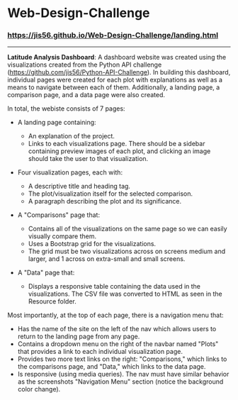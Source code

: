 # Web-Design-Challenge
### https://jis56.github.io/Web-Design-Challenge/landing.html
----

**Latitude Analysis Dashboard**: A dashboard website was created using the visualizations created from the Python API challenge (https://github.com/jis56/Python-API-Challenge). In building this dashboard, individual pages were created for each plot with explanations as well as a means to navigate between each of them. Additionally, a landing page, a comparison page, and a data page were also created.

In total, the webiste consists of 7 pages:

* A landing page containing:

  * An explanation of the project.
  * Links to each visualizations page. There should be a sidebar containing preview images of each plot, and clicking an image should take the user to that visualization.

* Four visualization pages, each with:

  * A descriptive title and heading tag.
  * The plot/visualization itself for the selected comparison.
  * A paragraph describing the plot and its significance.

* A "Comparisons" page that:

  * Contains all of the visualizations on the same page so we can easily visually compare them.
  * Uses a Bootstrap grid for the visualizations.
  * The grid must be two visualizations across on screens medium and larger, and 1 across on extra-small and small screens.


* A "Data" page that:

  * Displays a responsive table containing the data used in the visualizations. The CSV file was converted to HTML as seen in the Resource folder.
 
 Most importantly, at the top of each page, there is a navigation menu that: 
 
- Has the name of the site on the left of the nav which allows users to return to the landing page from any page.
- Contains a dropdown menu on the right of the navbar named "Plots" that provides a link to each individual visualization page.
- Provides two more text links on the right: "Comparisons," which links to the comparisons page, and "Data," which links to the data page.
- Is responsive (using media queries). The nav must have similar behavior as the screenshots "Navigation Menu" section (notice the background color change).

